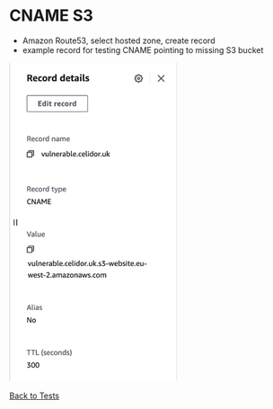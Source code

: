 # CNAME S3
* Amazon Route53, select hosted zone, create record
* example record for testing CNAME pointing to missing S3 bucket

<img src="images/cname-s3.png" width="300">

[Back to Tests](../tests.md)
